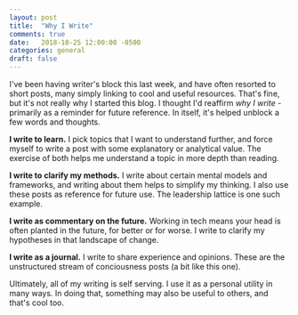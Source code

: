 ```yaml
---
layout: post
title:  "Why I Write"
comments: true
date:   2018-10-25 12:00:00 -0500
categories: general
draft: false
---
```


I've been having writer's block this last week, and have often resorted to short posts, many simply linking to cool and useful resources. That's fine, but it's not really why I started this blog. I thought I'd reaffirm _why I write_ - primarily as a reminder for future reference. In itself, it's helped unblock a few words and thoughts.

**I write to learn.** I pick topics that I want to understand further, and force myself to write a post with some explanatory or analytical value. The exercise of both helps me understand a topic in more depth than reading. 

**I write to clarify my methods.** I write about certain mental models and frameworks, and writing about them helps to simplify my thinking. I also use these posts as reference for future use. The leadership lattice is one such example. 

**I write as commentary on the future.** Working in tech means your head is often planted in the future, for better or for worse. I write to clarify my hypotheses in that landscape of change.

**I write as a journal.** I write to share experience and opinions. These are the unstructured stream of conciousness posts (a bit like this one).

Ultimately, all of my writing is self serving. I use it as a personal utility in many ways. In doing that, something may also be useful to others, and that's cool too.